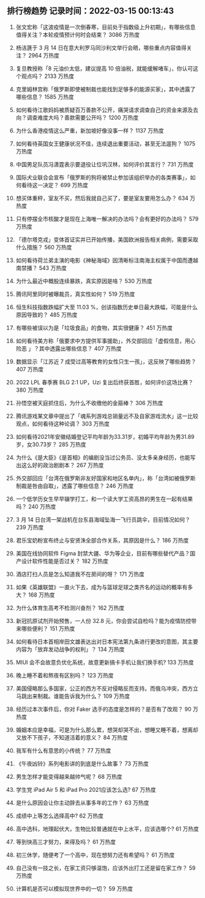 
## 排行榜趋势 记录时间：2022-03-15 00:13:43
  
  1. 张文宏称「这波疫情是一次倒春寒，目前处于指数级上升初期」，有哪些信息值得关注？本轮疫情预计何时会结束？ 3086 万热度
    
  2. 杨洁篪于 3 月 14 日在意大利罗马同沙利文举行会晤，哪些重点内容值得关注？ 2964 万热度
    
  3. 复旦教授称「8 元油价太低，建议提高 10 倍油税，就能缓解堵车」，你认可这个观点吗？ 2133 万热度
    
  4. 克里姆林宫称「俄罗斯即使被制裁也能找到足够多的能源买家」，其中透露了哪些信息？ 1585 万热度
    
  5. 如何看待江歌妈妈被质疑百万善款不公开，痛哭请求调查自己的资金来源及去向？调查难度大吗？善款需要公开吗？ 1200 万热度
    
  6. 为什么香港疫情这么严重，新加坡好像没事一样？ 1137 万热度
    
  7. 如何看待英国女王健康状况不佳，连续退出重要活动，甚至无法遛狗？ 1075 万热度
    
  8. 中国男足队员冯潇霆表示要退役让位巩汉林，如何评价其言行？ 731 万热度
    
  9. 国际犬业联合会宣布「俄罗斯的狗将被禁止参加该组织举办的各类赛事」，如何看待这一决定？ 699 万热度
    
  10. 想买体重秤，室友不买，然后我就自己买了，要是室友要用怎么办？ 634 万热度
    
  11. 只有停摆全市核酸才是现在上海唯一解决的办法吗？会有更好的办法吗？ 579 万热度
    
  12. 「德尔塔克戎」变体首证实并已开始传播，美国欧洲报告相关病例，需要采取什么措施？ 560 万热度
    
  13. 如何看待荷兰弟主演的电影《神秘海域》因清晰标注南海主权属于中国而遭越南禁播？ 543 万热度
    
  14. 为什么最近中概股连续暴跌，真实原因是啥？ 530 万热度
    
  15. 腾讯阿里同时被曝裁员，真实性如何？ 519 万热度
    
  16. 恒生科技指数跌幅扩大至 11.03 %，创该指数历史单日最大跌幅，可能是什么原因导致的？ 485 万热度
    
  17. 有哪些被误以为是「垃圾食品」的食物，其实很健康？ 451 万热度
    
  18. 如何看待美方称「俄要求中方提供军事援助」，外交部回应「虚假信息，用心险恶 」？其中透露出哪些信息？ 407 万热度
    
  19. 数据显示「江苏近 7 成受过高等教育的女性只生一孩」，这反映了哪些趋势？ 407 万热度
    
  20. 2022 LPL 春季赛 BLG 2:1 UP，Uzi 复出后终获首胜，如何评价这场比赛？ 380 万热度
    
  21. 孙悟空被天庭抓住后，为什么不收缴他的金箍棒？ 306 万热度
    
  22. 腾讯游戏某文章中提出了「魂系列游戏总销量远不及自家游戏流水」这一比较观点，如何看待这种论调？ 303 万热度
    
  23. 如何看待2021年安徽结婚登记平均年龄为33.31岁，初婚平均年龄为男31.89岁，女30.73岁？ 285 万热度
    
  24. 为什么《是大臣》《是首相》的编剧没当过公务员、没太多亲身经历，也能写出这么好的政治剧剧本？ 267 万热度
    
  25. 外交部回应「台湾在俄罗斯非友好国家和地区名单内」，称「台湾如被俄罗斯制裁是咎由自取」，透露了哪些信息？ 246 万热度
    
  26. 一个低学历女生早早辍学打工，和一个读大学工资高昂的男生在一起有结果吗？ 240 万热度
    
  27. 3 月 14 日台湾一架战机在台东县海域坠海一飞行员跳伞，目前情况如何？ 239 万热度
    
  28. 君乐宝奶粉宣布终止与安贤洙全部合作关系，其原因是什么？ 186 万热度
    
  29. 美国在线协同软件 Figma 封禁大疆、华为等企业，目前有哪些替代产品？国产设计软件性能是否过关？ 182 万热度
    
  30. 酒店打扫人员是怎么知道我不在房间的呀？ 171 万热度
    
  31. 如果《英雄联盟》一直火下去，成为与篮球足球之类齐名的运动的概率有多大？ 168 万热度
    
  32. 为什么体育生高考不检测兴奋剂？ 162 万热度
    
  33. 新冠抗原试剂开始预售，一人份 32.8 元，你会尝试自检吗？能为疫情防控带来哪些便利？ 151 万热度
    
  34. 如何看待日本首相岸田文雄表达出对日本宪法第九条进行更改的意图，其主要内容为「放弃发动战争的权利」？ 134 万热度
    
  35. MIUI 会不会故意负优化系统，故意更新搞卡手机让我们换手机? 133 万热度
    
  36. 晚上睡不着和熬夜有区别吗？ 123 万热度
    
  37. 美国侵略那么多国家，公正的西方不反对侵略反而支持。而俄乌冲突，西方立马跳出来制裁。谁能告诉我为什么？ 109 万热度
    
  38. 经历过本次事件后，你对 Faker 选手的态度是怎样的？是否有了改观？ 90 万热度
    
  39. 婚姻本应是幸福，可是为什么那么累，想哭却哭不出，想睡又睡不着，想离却又放不下孩子，不知道活着的意义？ 84 万热度
    
  40. 我军有什么有意思的小传统？ 77 万热度
    
  41. 《午夜凶铃》系列电影讲的到底是什么故事？ 73 万热度
    
  42. 男生怎样才能变得越来越帅气呢？ 68 万热度
    
  43. 学生党 iPad Air 5 和 iPad Pro 2021应该怎么选? 67 万热度
    
  44. 是什么原因会让你主动辞去从事多年的工作？ 63 万热度
    
  45. 成绩中上等怎么选择高中? 62 万热度
    
  46. 高中选科，地理起伏大，生物比较普通就在中上水平，应该选哪个? 61 万热度
    
  47. 等到快高三才努力，来得及吗？ 61 万热度
    
  48. 初三休学，随便考了一个高中，现在想努力还有希望吗？ 61 万热度
    
  49. 自己没有一技之长，在家工资只够温饱，应该外出打工还是留在家工作？ 59 万热度
    
  50. 计算机是否可以模拟现世界中的一切？ 59 万热度
    